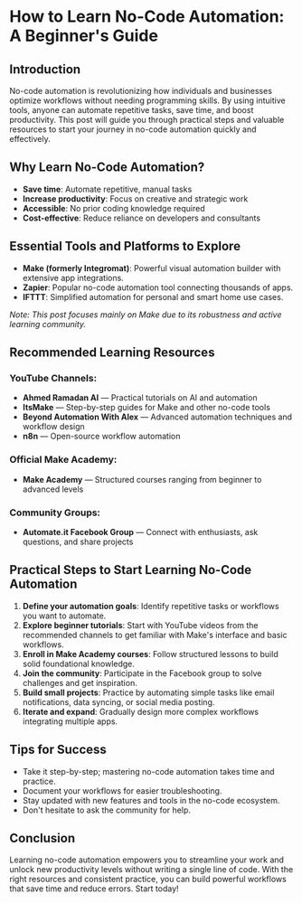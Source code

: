# How to Learn No-Code Automation: A Beginner's Guide

## Introduction
No-code automation is revolutionizing how individuals and businesses optimize workflows without needing programming skills. By using intuitive tools, anyone can automate repetitive tasks, save time, and boost productivity. This post will guide you through practical steps and valuable resources to start your journey in no-code automation quickly and effectively.

## Why Learn No-Code Automation?
- **Save time**: Automate repetitive, manual tasks
- **Increase productivity**: Focus on creative and strategic work
- **Accessible**: No prior coding knowledge required
- **Cost-effective**: Reduce reliance on developers and consultants

## Essential Tools and Platforms to Explore
- **Make (formerly Integromat)**: Powerful visual automation builder with extensive app integrations.
- **Zapier**: Popular no-code automation tool connecting thousands of apps.
- **IFTTT**: Simplified automation for personal and smart home use cases.

*Note: This post focuses mainly on Make due to its robustness and active learning community.*

## Recommended Learning Resources

### YouTube Channels:
- **Ahmed Ramadan AI** — Practical tutorials on AI and automation
- **ItsMake** — Step-by-step guides for Make and other no-code tools
- **Beyond Automation With Alex** — Advanced automation techniques and workflow design
- **n8n** — Open-source workflow automation

### Official Make Academy:
- **Make Academy** — Structured courses ranging from beginner to advanced levels

### Community Groups:
- **Automate.it Facebook Group** — Connect with enthusiasts, ask questions, and share projects

## Practical Steps to Start Learning No-Code Automation
1. **Define your automation goals**: Identify repetitive tasks or workflows you want to automate.
2. **Explore beginner tutorials**: Start with YouTube videos from the recommended channels to get familiar with Make's interface and basic workflows.
3. **Enroll in Make Academy courses**: Follow structured lessons to build solid foundational knowledge.
4. **Join the community**: Participate in the Facebook group to solve challenges and get inspiration.
5. **Build small projects**: Practice by automating simple tasks like email notifications, data syncing, or social media posting.
6. **Iterate and expand**: Gradually design more complex workflows integrating multiple apps.

## Tips for Success
- Take it step-by-step; mastering no-code automation takes time and practice.
- Document your workflows for easier troubleshooting.
- Stay updated with new features and tools in the no-code ecosystem.
- Don't hesitate to ask the community for help.

## Conclusion
Learning no-code automation empowers you to streamline your work and unlock new productivity levels without writing a single line of code. With the right resources and consistent practice, you can build powerful workflows that save time and reduce errors. Start today!